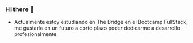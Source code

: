 ### Hi there 👋 

 - Actualmente estoy estudiando en The Bridge en el Bootcamp FullStack, me gustaría en un futuro a corto plazo poder dedicarme a desarrollo profesionalmente.




<!--
**tekilit/tekilit** is a ✨ _special_ ✨ repository because its `README.md` (this file) appears on your GitHub profile.

Here are some ideas to get you started:

- 🔭 I’m currently working on ...
- 🌱 I’m currently learning ...
- 👯 I’m looking to collaborate on ...
- 🤔 I’m looking for help with ...
- 💬 Ask me about ...
- 📫 How to reach me: ...
- 😄 Pronouns: ...
- ⚡ Fun fact: ...
-->
